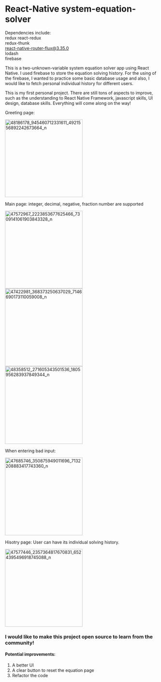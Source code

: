 # React-Native system-equation-solver

Dependencies include:
<br> redux react-redux
<br> redux-thunk 
<br> react-native-router-flux@3.35.0 
<br> lodash 
<br> firebase

This is a two-unknown-variable system equation solver app using React Native. I used firebase to store the equation solving history. For the using of the firebase, I wanted to practice some basic database usage and also, I would like to fetch personal individual history for different users.

This is my first personal project. There are still tons of aspects to improve, such as the understanding to React Native Framework, javascript skills, UI design, database skills. Everything will come along on the way!

Greeting page:

<p>
  <img src="https://user-images.githubusercontent.com/23584135/49690556-145d5480-fb01-11e8-9af8-46450dde9f28.jpg" width="256" title="48186178_945460712331611_4921556892242673664_n">
</p>



Main page:
integer, decimal, negative, fraction number are supported
<p>
  <img src="https://user-images.githubusercontent.com/23584135/49690579-4c649780-fb01-11e8-890b-5622ae58f1ba.jpg" width="256" title="47572967_2223853677625466_7309141061903843328_n">
    <img src="https://user-images.githubusercontent.com/23584135/49690585-54243c00-fb01-11e8-8f5b-0e9be6c94a6e.jpg" width="256" title="47422981_368373250637029_7146690173110059008_n">
    <img src="https://user-images.githubusercontent.com/23584135/49690608-c1d06800-fb01-11e8-8521-11b4d5788898.jpg" width="256" title="48358512_271605343501536_1805956283937849344_n">
</p>

When entering bad input:
<p>
  <img src="https://user-images.githubusercontent.com/23584135/49690712-88006100-fb03-11e8-9836-77537cb15c40.jpg" width="256" title="47685746_350875949011696_7132208883417743360_n">
</p>



Hisotry page:
User can have its individual solving history.
<p>
  <img src="https://user-images.githubusercontent.com/23584135/49690588-5d150d80-fb01-11e8-9288-33927d2748ef.jpg" width="256" title="47577446_2357364817670831_6524395496918745088_n">
</p>

### I would like to make this project open source to learn from the community!
#### Potential improvements:
1. A better UI
2. A clear button to reset the equation page
3. Refactor the code
